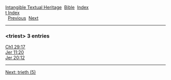 [Intangible Textual Heritage](../../index)  [Bible](../index) 
[Index](index)   
[t Index](_t_)  
  [Previous](c11790)  [Next](c11792) 

------------------------------------------------------------------------

### &lt;triest&gt; 3 entries

[Ch1 29:17](../kjv/ch1029.htm#017)  
[Jer 11:20](../kjv/jer011.htm#020)  
[Jer 20:12](../kjv/jer020.htm#012)  

------------------------------------------------------------------------

[Next: trieth (5)](c11792)
